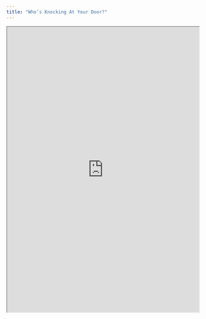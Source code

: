```yaml
---
title: "Who’s Knocking At Your Door?"
---
```




<iframe height="750" width="100%" src="https://ewelton.github.io/ktest/wiki.html#Who%E2%80%99s%20Knocking%20At%20Your%20Door?"></iframe>
